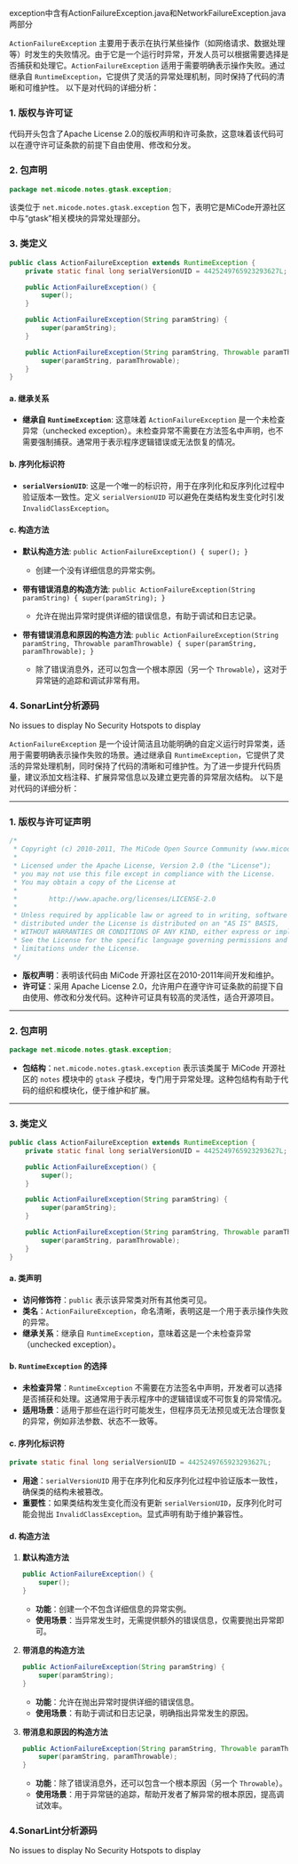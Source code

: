 exception中含有ActionFailureException.java和NetworkFailureException.java两部分

`ActionFailureException` 主要用于表示在执行某些操作（如网络请求、数据处理等）时发生的失败情况。由于它是一个运行时异常，开发人员可以根据需要选择是否捕获和处理它。`ActionFailureException` 适用于需要明确表示操作失败。通过继承自 `RuntimeException`，它提供了灵活的异常处理机制，同时保持了代码的清晰和可维护性。
以下是对代码的详细分析：

### 1. 版权与许可证
代码开头包含了Apache License 2.0的版权声明和许可条款，这意味着该代码可以在遵守许可证条款的前提下自由使用、修改和分发。

### 2. 包声明
```java
package net.micode.notes.gtask.exception;
```
该类位于 `net.micode.notes.gtask.exception` 包下，表明它是MiCode开源社区中与“gtask”相关模块的异常处理部分。

### 3. 类定义
```java
public class ActionFailureException extends RuntimeException {
    private static final long serialVersionUID = 4425249765923293627L;

    public ActionFailureException() {
        super();
    }

    public ActionFailureException(String paramString) {
        super(paramString);
    }

    public ActionFailureException(String paramString, Throwable paramThrowable) {
        super(paramString, paramThrowable);
    }
}
```
#### a. 继承关系
- **继承自 `RuntimeException`**: 这意味着 `ActionFailureException` 是一个未检查异常（unchecked exception）。未检查异常不需要在方法签名中声明，也不需要强制捕获。通常用于表示程序逻辑错误或无法恢复的情况。

#### b. 序列化标识符
- **`serialVersionUID`**: 这是一个唯一的标识符，用于在序列化和反序列化过程中验证版本一致性。定义 `serialVersionUID` 可以避免在类结构发生变化时引发 `InvalidClassException`。

#### c. 构造方法
- **默认构造方法**: `public ActionFailureException() { super(); }`
  - 创建一个没有详细信息的异常实例。
  
- **带有错误消息的构造方法**: `public ActionFailureException(String paramString) { super(paramString); }`
  - 允许在抛出异常时提供详细的错误信息，有助于调试和日志记录。
  
- **带有错误消息和原因的构造方法**: `public ActionFailureException(String paramString, Throwable paramThrowable) { super(paramString, paramThrowable); }`
  - 除了错误消息外，还可以包含一个根本原因（另一个 `Throwable`），这对于异常链的追踪和调试非常有用。

### 4. SonarLint分析源码
No issues to display
No Security Hotspots to display


`ActionFailureException` 是一个设计简洁且功能明确的自定义运行时异常类，适用于需要明确表示操作失败的场景。通过继承自 `RuntimeException`，它提供了灵活的异常处理机制，同时保持了代码的清晰和可维护性。为了进一步提升代码质量，建议添加文档注释、扩展异常信息以及建立更完善的异常层次结构。
以下是对代码的详细分析：

---

### 1. 版权与许可证声明

```java
/*
 * Copyright (c) 2010-2011, The MiCode Open Source Community (www.micode.net)
 *
 * Licensed under the Apache License, Version 2.0 (the "License");
 * you may not use this file except in compliance with the License.
 * You may obtain a copy of the License at
 *
 *        http://www.apache.org/licenses/LICENSE-2.0
 *
 * Unless required by applicable law or agreed to in writing, software
 * distributed under the License is distributed on an "AS IS" BASIS,
 * WITHOUT WARRANTIES OR CONDITIONS OF ANY KIND, either express or implied.
 * See the License for the specific language governing permissions and
 * limitations under the License.
 */
```

- **版权声明**：表明该代码由 MiCode 开源社区在2010-2011年间开发和维护。
- **许可证**：采用 Apache License 2.0，允许用户在遵守许可证条款的前提下自由使用、修改和分发代码。这种许可证具有较高的灵活性，适合开源项目。

---

### 2. 包声明

```java
package net.micode.notes.gtask.exception;
```

- **包结构**：`net.micode.notes.gtask.exception` 表示该类属于 MiCode 开源社区的 `notes` 模块中的 `gtask` 子模块，专门用于异常处理。这种包结构有助于代码的组织和模块化，便于维护和扩展。

---

### 3. 类定义

```java
public class ActionFailureException extends RuntimeException {
    private static final long serialVersionUID = 4425249765923293627L;

    public ActionFailureException() {
        super();
    }

    public ActionFailureException(String paramString) {
        super(paramString);
    }

    public ActionFailureException(String paramString, Throwable paramThrowable) {
        super(paramString, paramThrowable);
    }
}
```

#### a. 类声明

- **访问修饰符**：`public` 表示该异常类对所有其他类可见。
- **类名**：`ActionFailureException`，命名清晰，表明这是一个用于表示操作失败的异常。
- **继承关系**：继承自 `RuntimeException`，意味着这是一个未检查异常（unchecked exception）。

#### b. `RuntimeException` 的选择

- **未检查异常**：`RuntimeException` 不需要在方法签名中声明，开发者可以选择是否捕获和处理。这通常用于表示程序中的逻辑错误或不可恢复的异常情况。
- **适用场景**：适用于那些在运行时可能发生，但程序员无法预见或无法合理恢复的异常，例如非法参数、状态不一致等。

#### c. 序列化标识符

```java
private static final long serialVersionUID = 4425249765923293627L;
```

- **用途**：`serialVersionUID` 用于在序列化和反序列化过程中验证版本一致性，确保类的结构未被篡改。
- **重要性**：如果类结构发生变化而没有更新 `serialVersionUID`，反序列化时可能会抛出 `InvalidClassException`。显式声明有助于维护兼容性。

#### d. 构造方法

1. **默认构造方法**

    ```java
    public ActionFailureException() {
        super();
    }
    ```

    - **功能**：创建一个不包含详细信息的异常实例。
    - **使用场景**：当异常发生时，无需提供额外的错误信息，仅需要抛出异常即可。

2. **带消息的构造方法**

    ```java
    public ActionFailureException(String paramString) {
        super(paramString);
    }
    ```

    - **功能**：允许在抛出异常时提供详细的错误信息。
    - **使用场景**：有助于调试和日志记录，明确指出异常发生的原因。

3. **带消息和原因的构造方法**

    ```java
    public ActionFailureException(String paramString, Throwable paramThrowable) {
        super(paramString, paramThrowable);
    }
    ```

    - **功能**：除了错误消息外，还可以包含一个根本原因（另一个 `Throwable`）。
    - **使用场景**：用于异常链的追踪，帮助开发者了解异常的根本原因，提高调试效率。



### 4.SonarLint分析源码
No issues to display
No Security Hotspots to display
